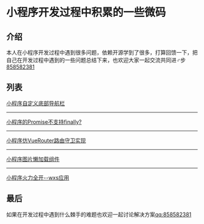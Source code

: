 # 小程序开发过程中积累的一些微码

## 介绍

本人在小程序开发过程中遇到很多问题，依赖开源学到了很多，打算回馈一下，把自己在开发过程中遇到的一些问题总结下来，也欢迎大家一起交流共同进♂步[858582381](http://wpa.qq.com/msgrd?v=3&uin=858582381)

## 列表

[小程序自定义底部导航栏](./custom-tabbar)

***

[小程序的Promise不支持finally?](./promise-polyfill)

*** 

[小程序仿VueRouter路由守卫实现](./router-defend)

*** 

[小程序图片懒加载组件](./lazy-image)

***

[小程序火力全开--wxs应用](./wxs-helpers)

## 最后

如果在开发过程中遇到什么棘手的难题也欢迎一起讨论解决方案[qq:858582381](http://wpa.qq.com/msgrd?v=3&uin=858582381)